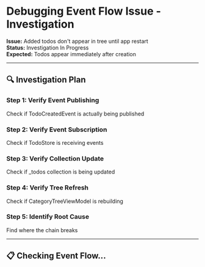 # Debugging Event Flow Issue - Investigation

**Issue:** Added todos don't appear in tree until app restart  
**Status:** Investigation In Progress  
**Expected:** Todos appear immediately after creation

---

## 🔍 Investigation Plan

### **Step 1: Verify Event Publishing**
Check if TodoCreatedEvent is actually being published

### **Step 2: Verify Event Subscription**
Check if TodoStore is receiving events

### **Step 3: Verify Collection Update**
Check if _todos collection is being updated

### **Step 4: Verify Tree Refresh**
Check if CategoryTreeViewModel is rebuilding

### **Step 5: Identify Root Cause**
Find where the chain breaks

---

## 📋 Checking Event Flow...


